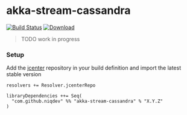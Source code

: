 # akka-stream-cassandra

[![Build Status][travis-image]][travis-url]
[![Download][bintray-image]][bintray-url]

[travis-image]: https://travis-ci.org/niqdev/akka-stream-cassandra.svg?branch=master
[travis-url]: https://travis-ci.org/niqdev/akka-stream-cassandra
[bintray-image]: https://api.bintray.com/packages/niqdev/maven/akka-stream-cassandra/images/download.svg
[bintray-url]: https://bintray.com/niqdev/maven/akka-stream-cassandra/_latestVersion

> TODO work in progress

### Setup

Add the [jcenter](http://jcenter.bintray.com) repository in your build definition and import the latest stable version
```
resolvers += Resolver.jcenterRepo

libraryDependencies ++= Seq(
  "com.github.niqdev" %% "akka-stream-cassandra" % "X.Y.Z"
)
```
